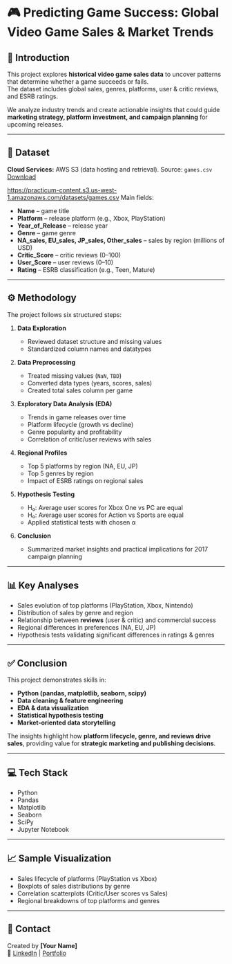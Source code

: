 # 🎮 Predicting Game Success: Global Video Game Sales & Market Trends

## 📌 Introduction
This project explores **historical video game sales data** to uncover patterns that determine whether a game succeeds or fails.  
The dataset includes global sales, genres, platforms, user & critic reviews, and ESRB ratings.  

We analyze industry trends and create actionable insights that could guide **marketing strategy, platform investment, and campaign planning** for upcoming releases.  

---

## 📂 Dataset
**Cloud Services:** AWS S3 (data hosting and retrieval).
Source: `games.csv`  
[Download](https://practicum-content.s3.us-west-1.amazonaws.com/datasets/games.csv)

https://practicum-content.s3.us-west-1.amazonaws.com/datasets/games.csv
Main fields:
- **Name** – game title  
- **Platform** – release platform (e.g., Xbox, PlayStation)  
- **Year_of_Release** – release year  
- **Genre** – game genre  
- **NA_sales, EU_sales, JP_sales, Other_sales** – sales by region (millions of USD)  
- **Critic_Score** – critic reviews (0–100)  
- **User_Score** – user reviews (0–10)  
- **Rating** – ESRB classification (e.g., Teen, Mature)  

---

## ⚙️ Methodology
The project follows six structured steps:

1. **Data Exploration**  
   - Reviewed dataset structure and missing values  
   - Standardized column names and datatypes  

2. **Data Preprocessing**  
   - Treated missing values (`NaN`, `TBD`)  
   - Converted data types (years, scores, sales)  
   - Created total sales column per game  

3. **Exploratory Data Analysis (EDA)**  
   - Trends in game releases over time  
   - Platform lifecycle (growth vs decline)  
   - Genre popularity and profitability  
   - Correlation of critic/user reviews with sales  

4. **Regional Profiles**  
   - Top 5 platforms by region (NA, EU, JP)  
   - Top 5 genres by region  
   - Impact of ESRB ratings on regional sales  

5. **Hypothesis Testing**  
   - H₀: Average user scores for Xbox One vs PC are equal  
   - H₀: Average user scores for Action vs Sports are equal  
   - Applied statistical tests with chosen α  

6. **Conclusion**  
   - Summarized market insights and practical implications for 2017 campaign planning  

---

## 📊 Key Analyses
- Sales evolution of top platforms (PlayStation, Xbox, Nintendo)  
- Distribution of sales by genre and region  
- Relationship between **reviews** (user & critic) and commercial success  
- Regional differences in preferences (NA, EU, JP)  
- Hypothesis tests validating significant differences in ratings & genres  

---

## ✅ Conclusion
This project demonstrates skills in:  
- **Python (pandas, matplotlib, seaborn, scipy)**  
- **Data cleaning & feature engineering**  
- **EDA & data visualization**  
- **Statistical hypothesis testing**  
- **Market-oriented data storytelling**  

The insights highlight how **platform lifecycle, genre, and reviews drive sales**, providing value for **strategic marketing and publishing decisions**.  

---

## 💻 Tech Stack
- Python  
- Pandas  
- Matplotlib  
- Seaborn  
- SciPy  
- Jupyter Notebook  

---

## 📈 Sample Visualization
- Sales lifecycle of platforms (PlayStation vs Xbox)  
- Boxplots of sales distributions by genre  
- Correlation scatterplots (Critic/User scores vs Sales)  
- Regional breakdowns of top platforms and genres  

---

## 🤝 Contact
Created by **[Your Name]**  
🔗 [LinkedIn](https://linkedin.com/in/yourprofile) | [Portfolio](https://yourportfolio.com)
